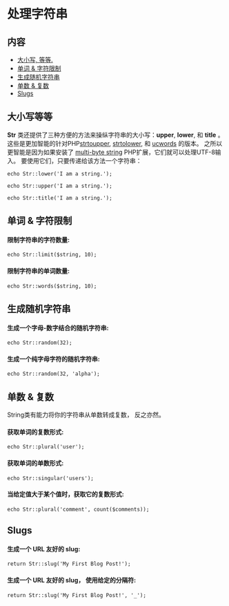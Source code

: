 # 处理字符串

## 内容

- [大小写, 等等.](#capitalization)
- [单词 & 字符限制](#limits)
- [生成随机字符串](#random)
- [单数 & 复数](#singular-and-plural)
- [Slugs](#slugs)

<a name="capitalization"></a>
## 大小写等等

**Str** 类还提供了三种方便的方法来操纵字符串的大小写：**upper**, **lower**, 和 **title** 。 这些是更加智能的针对PHP[strtoupper](http://php.net/manual/en/function.strtoupper.php), [strtolower](http://php.net/manual/en/function.strtolower.php), 和 [ucwords](http://php.net/manual/en/function.ucwords.php) 的版本。 之所以更智能是因为如果安装了 [multi-byte string](http://php.net/manual/en/book.mbstring.php) PHP扩展，它们就可以处理UTF-8输入。 要使用它们，只要传递给该方法一个字符串：

	echo Str::lower('I am a string.');

	echo Str::upper('I am a string.');

	echo Str::title('I am a string.');

<a name="limits"></a>
## 单词 & 字符限制

#### 限制字符串的字符数量:

	echo Str::limit($string, 10);

#### 限制字符串的单词数量:

	echo Str::words($string, 10);

<a name="random"></a>
## 生成随机字符串

#### 生成一个字母-数字结合的随机字符串:

	echo Str::random(32);

#### 生成一个纯字母字符的随机字符串:

	echo Str::random(32, 'alpha');

<a name="singular-and-plural"></a>
## 单数 & 复数

String类有能力将你的字符串从单数转成复数， 反之亦然。 

#### 获取单词的复数形式:

	echo Str::plural('user');

#### 获取单词的单数形式:

	echo Str::singular('users');

#### 当给定值大于某个值时，获取它的复数形式:

	echo Str::plural('comment', count($comments));

<a name="slugs"></a>
## Slugs

#### 生成一个 URL 友好的 slug:

	return Str::slug('My First Blog Post!');

#### 生成一个 URL 友好的 slug， 使用给定的分隔符:

	return Str::slug('My First Blog Post!', '_');

